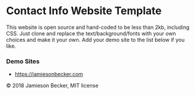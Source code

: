 # Contact Info Website Template

This website is open source and hand-coded to be less than 2kb, including CSS. Just clone and replace the text/background/fonts with your own choices and make it your own. Add your demo site to the list below if you like.

### Demo Sites

* https://jamiesonbecker.com

© 2018 Jamieson Becker, MIT license
